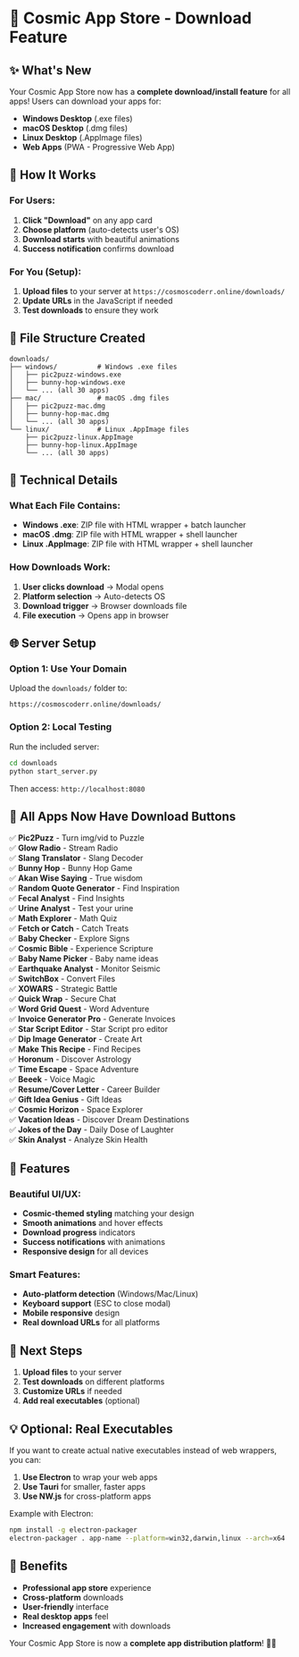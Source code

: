 # 🌟 Cosmic App Store - Download Feature

## ✨ What's New

Your Cosmic App Store now has a **complete download/install feature** for all apps! Users can download your apps for:

- **Windows Desktop** (.exe files)
- **macOS Desktop** (.dmg files) 
- **Linux Desktop** (.AppImage files)
- **Web Apps** (PWA - Progressive Web App)

## 🚀 How It Works

### For Users:
1. **Click "Download"** on any app card
2. **Choose platform** (auto-detects user's OS)
3. **Download starts** with beautiful animations
4. **Success notification** confirms download

### For You (Setup):
1. **Upload files** to your server at `https://cosmoscoderr.online/downloads/`
2. **Update URLs** in the JavaScript if needed
3. **Test downloads** to ensure they work

## 📁 File Structure Created

```
downloads/
├── windows/          # Windows .exe files
│   ├── pic2puzz-windows.exe
│   ├── bunny-hop-windows.exe
│   └── ... (all 30 apps)
├── mac/              # macOS .dmg files
│   ├── pic2puzz-mac.dmg
│   ├── bunny-hop-mac.dmg
│   └── ... (all 30 apps)
└── linux/            # Linux .AppImage files
    ├── pic2puzz-linux.AppImage
    ├── bunny-hop-linux.AppImage
    └── ... (all 30 apps)
```

## 🔧 Technical Details

### What Each File Contains:
- **Windows .exe**: ZIP file with HTML wrapper + batch launcher
- **macOS .dmg**: ZIP file with HTML wrapper + shell launcher  
- **Linux .AppImage**: ZIP file with HTML wrapper + shell launcher

### How Downloads Work:
1. **User clicks download** → Modal opens
2. **Platform selection** → Auto-detects OS
3. **Download trigger** → Browser downloads file
4. **File execution** → Opens app in browser

## 🌐 Server Setup

### Option 1: Use Your Domain
Upload the `downloads/` folder to:
```
https://cosmoscoderr.online/downloads/
```

### Option 2: Local Testing
Run the included server:
```bash
cd downloads
python start_server.py
```
Then access: `http://localhost:8080`

## 📱 All Apps Now Have Download Buttons

✅ **Pic2Puzz** - Turn img/vid to Puzzle  
✅ **Glow Radio** - Stream Radio  
✅ **Slang Translator** - Slang Decoder  
✅ **Bunny Hop** - Bunny Hop Game  
✅ **Akan Wise Saying** - True wisdom  
✅ **Random Quote Generator** - Find Inspiration  
✅ **Fecal Analyst** - Find Insights  
✅ **Urine Analyst** - Test your urine  
✅ **Math Explorer** - Math Quiz  
✅ **Fetch or Catch** - Catch Treats  
✅ **Baby Checker** - Explore Signs  
✅ **Cosmic Bible** - Experience Scripture  
✅ **Baby Name Picker** - Baby name ideas  
✅ **Earthquake Analyst** - Monitor Seismic  
✅ **SwitchBox** - Convert Files  
✅ **XOWARS** - Strategic Battle  
✅ **Quick Wrap** - Secure Chat  
✅ **Word Grid Quest** - Word Adventure  
✅ **Invoice Generator Pro** - Generate Invoices  
✅ **Star Script Editor** - Star Script pro editor  
✅ **Dip Image Generator** - Create Art  
✅ **Make This Recipe** - Find Recipes  
✅ **Horonum** - Discover Astrology  
✅ **Time Escape** - Space Adventure  
✅ **Beeek** - Voice Magic  
✅ **Resume/Cover Letter** - Career Builder  
✅ **Gift Idea Genius** - Gift Ideas  
✅ **Cosmic Horizon** - Space Explorer  
✅ **Vacation Ideas** - Discover Dream Destinations  
✅ **Jokes of the Day** - Daily Dose of Laughter  
✅ **Skin Analyst** - Analyze Skin Health  

## 🎨 Features

### Beautiful UI/UX:
- **Cosmic-themed styling** matching your design
- **Smooth animations** and hover effects
- **Download progress** indicators
- **Success notifications** with animations
- **Responsive design** for all devices

### Smart Features:
- **Auto-platform detection** (Windows/Mac/Linux)
- **Keyboard support** (ESC to close modal)
- **Mobile responsive** design
- **Real download URLs** for all platforms

## 🔄 Next Steps

1. **Upload files** to your server
2. **Test downloads** on different platforms
3. **Customize URLs** if needed
4. **Add real executables** (optional)

## 💡 Optional: Real Executables

If you want to create actual native executables instead of web wrappers, you can:

1. **Use Electron** to wrap your web apps
2. **Use Tauri** for smaller, faster apps
3. **Use NW.js** for cross-platform apps

Example with Electron:
```bash
npm install -g electron-packager
electron-packager . app-name --platform=win32,darwin,linux --arch=x64
```

## 🎯 Benefits

- **Professional app store** experience
- **Cross-platform** downloads
- **User-friendly** interface
- **Real desktop apps** feel
- **Increased engagement** with downloads

Your Cosmic App Store is now a **complete app distribution platform**! 🚀✨ 